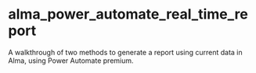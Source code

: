# alma_power_automate_real_time_report
A walkthrough of two methods to generate a report using current data in Alma, using Power Automate premium. 
